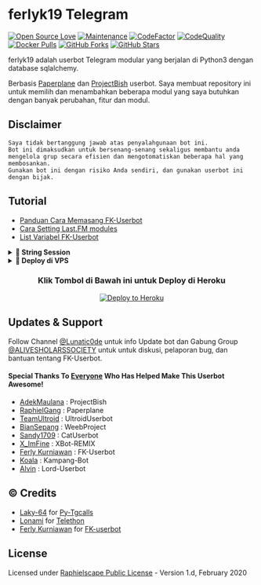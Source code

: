 # ferlyk19 Telegram
[![Open Source Love](https://badges.frapsoft.com/os/v2/open-source.png?v=103)](https://github.com/FerlyKurniawan/ferlyk19)
[![Maintenance](https://img.shields.io/badge/Maintained%3F-Yes-green)](https://GitHub.com/FerlyKurniawan/ferlyk19/graphs/commit-activity)
[![CodeFactor](https://www.codefactor.io/repository/github/ferlykurniawan/ferlyk19/badge)](https://www.codefactor.io/repository/github/ferlykurniawan/ferlyk19)
[![CodeQuality](https://img.shields.io/codacy/grade/a723cb464d5a4d25be3152b5d71de82d?color=blue&logo=codacy)](https://app.codacy.com/organizations/gh/FerlyKurniawan/repositories)
[![Docker Pulls](https://img.shields.io/docker/pulls/ferlykurniawan/ferlyk19)](https://hub.docker.com/repository/docker/ferlykurniawan/ferlyk19)
[![GitHub Forks](https://img.shields.io/github/forks/FerlyKurniawan/ferlyk19?&logo=github)](https://github.com/mrismanaziz/Man-Userbot/fork)
[![GitHub Stars](https://img.shields.io/github/stars/FerlyKurniawan/ferlyk19?&logo=github)](https://github.com/FerlyKurniawan/ferlyk19/stargazers)

ferlyk19 adalah userbot Telegram modular yang berjalan di Python3 dengan database sqlalchemy.

Berbasis [Paperplane](https://github.com/RaphielGang/Telegram-UserBot) dan [ProjectBish](https://github.com/adekmaulana/ProjectBish) userbot.
Saya membuat repository ini untuk memilih dan menambahkan beberapa modul yang saya butuhkan dengan banyak perubahan, fitur dan modul.

## Disclaimer

```
Saya tidak bertanggung jawab atas penyalahgunaan bot ini.
Bot ini dimaksudkan untuk bersenang-senang sekaligus membantu anda
mengelola grup secara efisien dan mengotomatiskan beberapa hal yang membosankan.
Gunakan bot ini dengan risiko Anda sendiri, dan gunakan userbot ini dengan bijak.
```

## Tutorial

-  [Panduan Cara Memasang FK-Userbot](https://mrismanaziz.medium.com/cara-memasang-userbot-telegram-repo-man-userbot-deploy-di-heroku-c56d1f8b5537)
-  [Cara Setting Last.FM modules](https://telegra.ph/How-to-set-up-LastFM-module-for-Paperplane-userbot-11-02)
-  [List Variabel FK-Userbot](https://telegra.ph/List-Variabel-Heroku-untuk-FK-Userbot-04-18)

<details>
<summary><b>🔗 String Session</b></summary>
<br>
    
> Anda memerlukan API_ID & API_HASH untuk menghasilkan sesi telethon. ambil APP ID dan API Hash di my.telegram.org
<h4> Generate Session via Repl: </h4>    
<p><a href="https://replit.com/@FerlyKurniawan/ferlyk19-2#main.py"><img src="https://img.shields.io/badge/Generate%20On%20Repl-blueviolet?style=for-the-badge&logo=appveyor" width="200""/></a></p>
<h4> Generate Session via Telegram StringGen Bot: </h4>    
<p><a href="https://t.me/StringManRobot"><img src="https://img.shields.io/badge/TG%20String%20Gen%20Bot-blueviolet?style=for-the-badge&logo=appveyor" width="200""/></a></p>
    
</details>

<details>
<summary><b>🔗 Deploy di VPS</b></summary>
<br>
    
### REQUIREMENTS PACKAGE !
-  Update & upgrade VPS anda `sudo apt update && upgrade -y`
-  Install Git `sudo apt install git -y`
-  Install Python3 `sudo apt install python3`
-  Install PIP / PIP3 `sudo apt install python3-pip`
-  Install NodeJs 16.X `curl -fsSL https://deb.nodesource.com/setup_16.x | sudo bash -` then do `sudo apt install -y nodejs vim`
-  Install FFMPEG `sudo apt install tree wget2 p7zip-full jq ffmpeg wget git -y`
-  Install Chrome `wget https://dl.google.com/linux/direct/google-chrome-stable_current_amd64.deb` lalu ketik `sudo apt install ./google-chrome-stable_current_amd64.deb`

### Tutorial Deploy di VPS

-  `git clone https://github.com/FerlyKurniawan/ferlyk19`
-  `cd FERLYK19`
-  `pip3 install -r requirements.txt`
-  `mv sample_config.env config.env`
-  edit config.env Anda dan isi VARS menggunakan `nano config.env` `CTRL + S ` untuk menyimpan VARS Anda, gunakan `CTRL + X` untuk keluar dan kembali ke direktori FK-Userbot
-  Buka SCRREN di VPS Anda `screen -S FK-Userbot`
-  Kemudian gunakan perintah ini untuk menyebarkan FK-Userbot `python3 -m userbot`

</details>

<h3 align="center">Klik Tombol di Bawah ini untuk Deploy di Heroku</h3>
<p align="center"><a href="https://risman.vercel.app/deploy.html"><img src="https://www.herokucdn.com/deploy/button.png" alt="Deploy to Heroku" target="_blank"/></a></p>

## Updates & Support

Follow Channel [@Lunatic0de](https://t.me/Lunatic0de) untuk info Update bot dan Gabung Group [@ALIVESHOLARSSOCIETY](https://t.me/alivesholarssociety) untuk untuk diskusi, pelaporan bug, dan bantuan tentang FK-Userbot.

#### Special Thanks To [Everyone](https://github.com/FerlyKurniawan/ferlyk19/graphs/contributors) Who Has Helped Make This Userbot Awesome!
-  [AdekMaulana](https://github.com/adekmaulana) : ProjectBish
-  [RaphielGang](https://github.com/RaphielGang) : Paperplane
-  [TeamUltroid](https://github.com/TeamUltroid/Ultroid) :  UltroidUserbot
-  [BianSepang](https://github.com/BianSepang/WeebProject) : WeebProject
-  [Sandy1709](https://github.com/sandy1709/catuserbot) : CatUserbot
-  [X_ImFine](https://github.com/ximfine) :  XBot-REMIX
-  [Ferly Kurniawan](https://github.com/FerlyKurniawan/ferlyk19) :  FK-Userbot
-  [Koala](https://github.com/ManusiaRakitan/Kampang-Bot) : Kampang-Bot
-  [Alvin](https://github.com/Zora24/Lord-Userbot) : Lord-Userbot

## © Credits
-  [Laky-64](https://github.com/Laky-64) for [Py-Tgcalls](https://github.com/pytgcalls/pytgcalls)
-  [Lonami](https://github.com/LonamiWebs/) for [Telethon](https://github.com/LonamiWebs/Telethon)
-  [Ferly Kurniawan](https://github.com/FerlyKurniawan) for [FK-userbot](https://github.com/FerlyKurniawan/ferlyk19)

## License
Licensed under [Raphielscape Public License](https://github.com/FerlyKurniawan/ferlyk19/blob/FK-Userbot/LICENSE) - Version 1.d, February 2020

